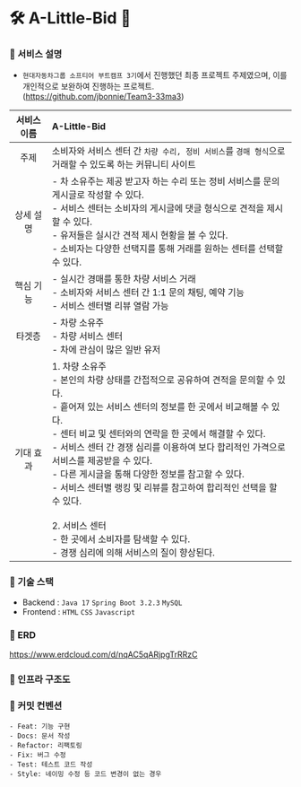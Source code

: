 # 🛠 A-Little-Bid 💸

### 📍 서비스 설명
- `현대자동차그룹 소프티어 부트캠프 3기`에서 진행했던 최종 프로젝트 주제였으며, 이를 개인적으로 보완하여 진행하는 프로젝트. <br>(https://github.com/jbonnie/Team3-33ma3)

|서비스 이름|A-Little-Bid|
|:--:|:--|
|주제|소비자와 서비스 센터 간 `차량 수리, 정비 서비스`를 `경매 형식`으로 거래할 수 있도록 하는 커뮤니티 사이트|
|상세 설명|- 차 소유주는 제공 받고자 하는 수리 또는 정비 서비스를 문의 게시글로 작성할 수 있다.<br>- 서비스 센터는 소비자의 게시글에 댓글 형식으로 견적을 제시할 수 있다.<br>- 유저들은 실시간 견적 제시 현황을 볼 수 있다.<br>- 소비자는 다양한 선택지를 통해 거래를 원하는 센터를 선택할 수 있다.|
|핵심 기능|- 실시간 경매를 통한 차량 서비스 거래<br>- 소비자와 서비스 센터 간 1:1 문의 채팅, 예약 기능<br>- 서비스 센터별 리뷰 열람 가능|
|타겟층|- 차량 소유주<br>- 차량 서비스 센터<br>- 차에 관심이 많은 일반 유저|
|기대 효과|1. 차량 소유주<br>- 본인의 차량 상태를 간접적으로 공유하여 견적을 문의할 수 있다.<br>- 흩어져 있는 서비스 센터의 정보를 한 곳에서 비교해볼 수 있다.<br>- 센터 비교 및 센터와의 연락을 한 곳에서 해결할 수 있다.<br>- 서비스 센터 간 경쟁 심리를 이용하여 보다 합리적인 가격으로 서비스를 제공받을 수 있다.<br>- 다른 게시글을 통해 다양한 정보를 참고할 수 있다.<br>- 서비스 센터별 랭킹 및 리뷰를 참고하여 합리적인 선택을 할 수 있다.<br><br>2. 서비스 센터<br>- 한 곳에서 소비자를 탐색할 수 있다.<br>- 경쟁 심리에 의해 서비스의 질이 향상된다.|

### 📍 기술 스택
- Backend : `Java 17` `Spring Boot 3.2.3` `MySQL`
- Frontend : `HTML` `CSS` `Javascript`

### 📍 ERD
https://www.erdcloud.com/d/nqAC5qARjpgTrRRzC

### 📍 인프라 구조도

### 📍 커밋 컨벤션
```
- Feat: 기능 구현
- Docs: 문서 작성
- Refactor: 리팩토링
- Fix: 버그 수정
- Test: 테스트 코드 작성
- Style: 네이밍 수정 등 코드 변경이 없는 경우
```



